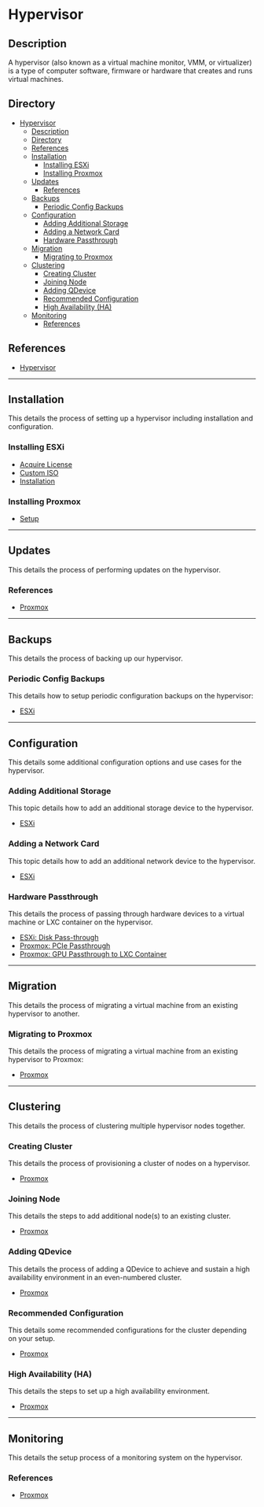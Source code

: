 # Hypervisor

## Description

A hypervisor (also known as a virtual machine monitor, VMM, or virtualizer) is a type of computer software, firmware or hardware that creates and runs virtual machines.

## Directory

- [Hypervisor](#hypervisor)
  - [Description](#description)
  - [Directory](#directory)
  - [References](#references)
  - [Installation](#installation)
    - [Installing ESXi](#installing-esxi)
    - [Installing Proxmox](#installing-proxmox)
  - [Updates](#updates)
    - [References](#references-1)
  - [Backups](#backups)
    - [Periodic Config Backups](#periodic-config-backups)
  - [Configuration](#configuration)
    - [Adding Additional Storage](#adding-additional-storage)
    - [Adding a Network Card](#adding-a-network-card)
    - [Hardware Passthrough](#hardware-passthrough)
  - [Migration](#migration)
    - [Migrating to Proxmox](#migrating-to-proxmox)
  - [Clustering](#clustering)
    - [Creating Cluster](#creating-cluster)
    - [Joining Node](#joining-node)
    - [Adding QDevice](#adding-qdevice)
    - [Recommended Configuration](#recommended-configuration)
    - [High Availability (HA)](#high-availability-ha)
  - [Monitoring](#monitoring)
    - [References](#references-2)

## References

- [Hypervisor](https://en.wikipedia.org/wiki/Hypervisor)

---

## Installation

This details the process of setting up a hypervisor including installation and configuration.

### Installing ESXi

- [Acquire License](../topics/esxi.md#acquire-license)
- [Custom ISO](../topics/esxi.md#custom-iso)
- [Installation](../topics/esxi.md#installation)

### Installing Proxmox

- [Setup](../topics/proxmox.md#setup)

---

## Updates

This details the process of performing updates on the hypervisor.

### References

- [Proxmox](../topics/proxmox.md#updates)

---

## Backups

This details the process of backing up our hypervisor.

### Periodic Config Backups

This details how to setup periodic configuration backups on the hypervisor:

- [ESXi](../topics/esxi.md#periodic-config-backups)

---

## Configuration

This details some additional configuration options and use cases for the hypervisor.

### Adding Additional Storage

This topic details how to add an additional storage device to the hypervisor.

- [ESXi](../topics/esxi.md#adding-a-datastore)

### Adding a Network Card

This topic details how to add an additional network device to the hypervisor.

- [ESXi](../topics/esxi.md#adding-a-network-card)

### Hardware Passthrough

This details the process of passing through hardware devices to a virtual machine or LXC container on the hypervisor.

- [ESXi: Disk Pass-through](../topics/esxi.md#disk-pass-through)
- [Proxmox: PCIe Passthrough](../topics/proxmox.md#pcie-passthrough)
- [Proxmox: GPU Passthrough to LXC Container](../topics/proxmox.md#gpu-passthrough-to-lxc-container)

---

## Migration

This details the process of migrating a virtual machine from an existing hypervisor to another.

### Migrating to Proxmox

This details the process of migrating a virtual machine from an existing hypervisor to Proxmox:

- [Proxmox](../topics/proxmox.md#migrating-to-proxmox)

---

## Clustering

This details the process of clustering multiple hypervisor nodes together.

### Creating Cluster

This details the process of provisioning a cluster of nodes on a hypervisor.

- [Proxmox](../topics/proxmox.md#creating-cluster)

### Joining Node

This details the steps to add additional node(s) to an existing cluster.

- [Proxmox](../topics/proxmox.md#joining-node)

### Adding QDevice

This details the process of adding a QDevice to achieve and sustain a high availability environment in an even-numbered cluster.

- [Proxmox](../topics/proxmox.md#adding-qdevice)

### Recommended Configuration

This details some recommended configurations for the cluster depending on your setup.

- [Proxmox](../topics/proxmox.md#recommended-configuration)

### High Availability (HA)

This details the steps to set up a high availability environment.

- [Proxmox](../topics/proxmox.md#high-availability-ha)

---

## Monitoring

This details the setup process of a monitoring system on the hypervisor.

### References

- [Proxmox](../topics/proxmox.md#monitoring)
